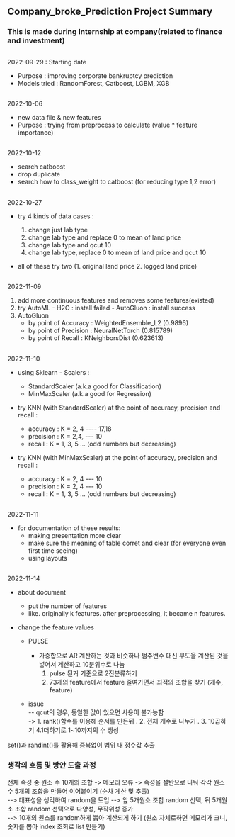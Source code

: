 ## Company_broke_Prediction Project Summary
### This is made during Internship at company(related to finance and investment) 

  
##
 2022-09-29 : Starting date  
  - Purpose : improving corporate bankruptcy prediction  
  - Models tried : RandomForest, Catboost, LGBM, XGB


##
2022-10-06  
  - new data file & new features  
  - Purpose : trying from preprocess to calculate (value * feature importance)


##
2022-10-12  
  - search catboost  
  - drop duplicate  
  - search how to class_weight to catboost (for reducing type 1,2 error)


##
2022-10-27  
  - try 4 kinds of data cases :  
    1) change just lab type  
    2) change lab type and replace 0 to mean of land price  
    3) change lab type and qcut 10  
    4) change lab type, replace 0 to mean of land price and qcut 10  

  - all of these try two (1. original land price 2. logged land price)


##
2022-11-09
1. add more continuous features and removes some features(existed)
2. try AutoML - H2O : install failed
              - AutoGluon : install success
3. AutoGluon
      - by point of Accuracy  : WeightedEnsemble_L2 (0.9896)
      - by point of Precision : NeuralNetTorch  (0.815789)
      - by point of Recall    : KNeighborsDist  (0.623613)
      

##
2022-11-10  
  - using Sklearn - Scalers :  
    - StandardScaler (a.k.a good for Classification)  
    - MinMaxScaler (a.k.a good for Regression)  
    
  - try KNN (with StandardScaler) at the point of accuracy, precision and recall : 
    - accuracy : K = 2, 4  ----  17,18
    - precision : K = 2,4,  ---  10 
    - recall : K = 1, 3, 5 ...  (odd numbers but decreasing)

  - try KNN (with MinMaxScaler) at the point of accuracy, precision and recall : 
    - accuracy : K = 2, 4  ---  10
    - precision : K = 2, 4  ---  10
    - recall : K = 1, 3, 5 ...  (odd numbers but decreasing)
    
    
##
2022-11-11  
  - for documentation of these results:  
    - making presentation more clear  
    - make sure the meaning of table corret and clear (for everyone even first time seeing)
    - using layouts

##
2022-11-14  
  - about document
    - put the number of features
    - like. originally k features. after preprocessing, it became n features.

  - change the feature values
    - PULSE
      - 가중합으로 AR 계산하는 것과 비슷하나 범주변수 대신 부도율 계산된 것을 넣어서 계산하고 10분위수로 나눔
        1. pulse 된거 기준으로 2진분류하기
        2. 73개의 feature에서 feature 줄여가면서 최적의 조합을 찾기 (개수, feature)
    
    - issue  
    -- qcut의 경우, 동일한 값이 있으면 사용이 불가능함  
    -> 1. rank()함수를 이용해 순서를 만든뒤 . 2. 전체 개수로 나누기 . 3. 10곱하기 4.1더하기로 1~10까지의 수 생성
    
set()과 randint()를 활용해 중복없이 범위 내 정수값 추출

### 생각의 흐름 및 방안 도출 과정
전체 속성 중 원소 수 10개의 조합 -> 메모리 오류 -> 속성을 절반으로 나눠 각각 원소 수 5개의 조합을 만들어 이어붙이기 (순차 계산 및 추출)  
--> 대표성을 생각하여 random을 도입 --> 앞 5개원소 조합 random 선택, 뒤 5개원소 조합 random 선택으로 다양성, 무작위성 증가  
--> 10개의 원소를 random하게 뽑아 계산되게 하기 (원소 자체로하면 메모리가 크니, 숫자를 뽑아 index 조회로 list 만들기)

